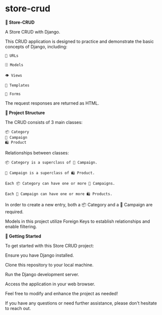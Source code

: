 # store-crud
**🏬 Store-CRUD**

A Store CRUD with Django.

This CRUD application is designed to practice and demonstrate the basic concepts of Django, including:

    🔗 URLs

    🗄️ Models

    👁️ Views

    📄 Templates

    📝 Forms

The request responses are returned as HTML.


**📁 Project Structure**

The CRUD consists of 3 main classes:


    📦 Category
    🚩 Campaign
    🛍️ Product
    
    
Relationships between classes:


    📦 Category is a superclass of 🚩 Campaign.

    🚩 Campaign is a superclass of 🛍️ Product.

    Each 📦 Category can have one or more 🚩 Campaigns.

    Each 🚩 Campaign can have one or more 🛍️ Products.


In order to create a new entry, both a 📦 Category and a 🚩 Campaign are required.


Models in this project utilize Foreign Keys to establish relationships and enable filtering.


**🚀 Getting Started**

To get started with this Store CRUD project:


Ensure you have Django installed.

Clone this repository to your local machine.

Run the Django development server.

Access the application in your web browser.

Feel free to modify and enhance the project as needed!



If you have any questions or need further assistance, please don't hesitate to reach out.
